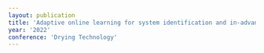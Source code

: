 ```yaml
---
layout: publication
title: 'Adaptive online learning for system identification and in-advance optimization under long feedback delay and concept drift in cigarette production'
year: '2022'
conference: 'Drying Technology'
---
```

